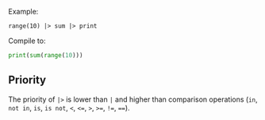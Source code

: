 Example:

```
range(10) |> sum |> print
```

Compile to:

```python
print(sum(range(10)))
```

## Priority

The priority of `|>` is lower than `|` and higher than comparison operations (`in`, `not in`, `is`, `is not`, `<`, `<=`, `>`, `>=`, `!=`, `==`).

